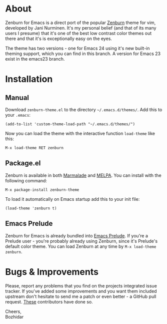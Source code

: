 # About

Zenburn for Emacs is a direct port of the popular
[Zenburn](http://slinky.imukuppi.org/zenburnpage/) theme for vim,
developed by Jani Nurminen. It's my personal belief (and
that of its many users I presume) that it's one of the best low
contrast color themes out there and that it's is exceptionally easy on
the eyes. 

The theme has two versions - one for Emacs 24 using it's new built-in
theming support, which you can find in this branch.  A version for
Emacs 23 exist in the emacs23 branch.

# Installation

## Manual

Download `zenburn-theme.el` to the directory `~/.emacs.d/themes/`. Add this to your
`.emacs`:

`(add-to-list 'custom-theme-load-path "~/.emacs.d/themes/")`

Now you can load the theme with the interactive function `load-theme` like this:

`M-x load-theme RET zenburn`

## Package.el

Zenburn is available in both [Marmalade](http://marmalade-repo.org) and [MELPA](http://melpa.milkbox.net).
You can install with the following command:

`M-x package-install zenburn-theme`

To load it automatically on Emacs startup add this to your init file:

```elisp
(load-theme 'zenburn t)
```

## Emacs Prelude

Zenburn for Emacs is already bundled into
[Emacs Prelude](https://github.com/bbatsov/prelude). If you're a
Prelude user - you're probably already using Zenburn, since it's
Prelude's default color theme. You can load Zenburn at any time by
`M-x load-theme zenburn`.

# Bugs & Improvements

Please, report any problems that you find on the projects integrated
issue tracker. If you've added some improvements and you want them
included upstream don't hesitate to send me a patch or even better - a
GitHub pull request.  [These](https://github.com/bbatsov/zenburn-emacs/contributors)
contributors have done so.

Cheers,</br>
Bozhidar
